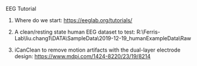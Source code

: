 EEG Tutorial
1. Where do we start:
   https://eeglab.org/tutorials/
   
2. A clean/resting state human EEG dataset to test:
   R:\Ferris-Lab\liu.chang1\DATA\SampleData\2019-12-19_humanExampleData\Raw
   
3. iCanClean to remove motion artifacts with the dual-layer electrode design:
   https://www.mdpi.com/1424-8220/23/19/8214
   
